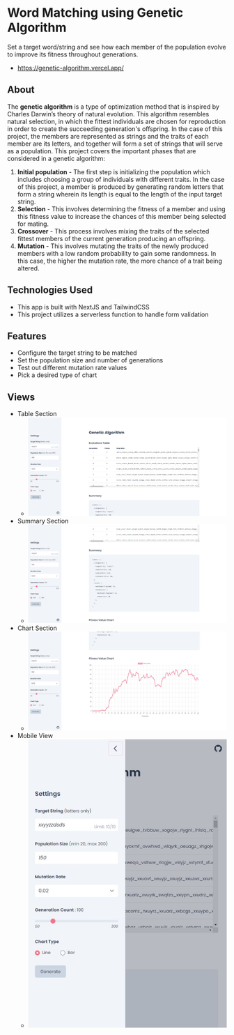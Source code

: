 # Word Matching using Genetic Algorithm

Set a target word/string and see how each member of the population evolve to improve its fitness throughout generations.

- https://genetic-algorithm.vercel.app/

## About

The **genetic algorithm** is a type of optimization method that is inspired by Charles Darwin’s theory of natural evolution. This algorithm resembles natural selection, in which the fittest individuals are chosen for reproduction in order to create the succeeding generation's offspring. In the case of this project, the members are represented as strings and the traits of each member are its letters, and together will form a set of strings that will serve as a population. This project covers the important phases that are considered in a genetic algorithm:

1. **Initial population** - The first step is initializing the population which includes choosing a group of individuals with different traits. In the case of this project, a member is produced by generating random letters that form a string wherein its length is equal to the length of the input target string.
2. **Selection** - This involves determining the fitness of a member and using this fitness value to increase the chances of this member being selected for mating.
3. **Crossover** - This process involves mixing the traits of the selected fittest members of the current generation producing an offspring.
4. **Mutation** - This involves mutating the traits of the newly produced members with a low random probability to gain some randomness. In this case, the higher the mutation rate, the more chance of a trait being altered.

## Technologies Used

- This app is built with NextJS and TailwindCSS
- This project utilizes a serverless function to handle form validation

## Features

- Configure the target string to be matched
- Set the population size and number of generations
- Test out different mutation rate values
- Pick a desired type of chart

## Views

- Table Section
  - ![](https://github.com/Randell-janus/genetic-algorithm/blob/main/public/snapshots/table-view.JPG)
- Summary Section
  - ![](https://github.com/Randell-janus/genetic-algorithm/blob/main/public/snapshots/summary-view.JPG)
- Chart Section
  - ![](https://github.com/Randell-janus/genetic-algorithm/blob/main/public/snapshots/chart-view.JPG)
- Mobile View
  - ![](https://github.com/Randell-janus/genetic-algorithm/blob/main/public/snapshots/mobile-sidebar-view.JPG)
